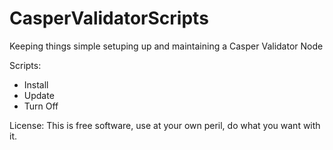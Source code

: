# CasperValidatorScripts
Keeping things simple setuping up and maintaining a Casper Validator Node

Scripts:
* Install
* Update
* Turn Off


License:
This is free software, use at your own peril, do what you want with it. 
